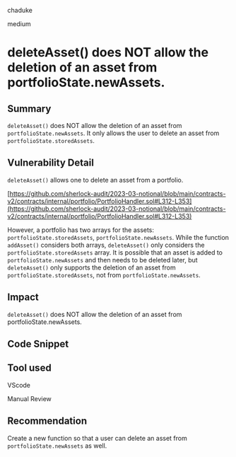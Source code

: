 chaduke

medium

# deleteAsset() does NOT allow the deletion of an asset from portfolioState.newAssets.

## Summary
``deleteAsset()`` does NOT allow the deletion of an asset from ``portfolioState.newAssets``. It only allows the user to delete an asset from ``portfolioState.storedAssets``.

## Vulnerability Detail

``deleteAsset()`` allows one to delete an asset from a portfolio. 

[https://github.com/sherlock-audit/2023-03-notional/blob/main/contracts-v2/contracts/internal/portfolio/PortfolioHandler.sol#L312-L353](https://github.com/sherlock-audit/2023-03-notional/blob/main/contracts-v2/contracts/internal/portfolio/PortfolioHandler.sol#L312-L353)

However, a portfolio has two arrays for the assets: ``portfolioState.storedAssets``, ``portfolioState.newAssets``. While the function ``addAsset()`` considers both arrays, ``deleteAsset()`` only considers the ``portfolioState.storedAssets`` array.  It is possible that an asset is added to ``portfolioState.newAssets`` and then needs to be deleted later, but ``deleteAsset()`` only supports the deletion of an asset from  ``portfolioState.storedAssets``, not from ``portfolioState.newAssets``.


## Impact
``deleteAsset()`` does NOT allow the deletion of an asset from portfolioState.newAssets.

## Code Snippet

## Tool used
VScode

Manual Review

## Recommendation
Create a new function so that a user can delete an asset from ``portfolioState.newAssets`` as well. 
